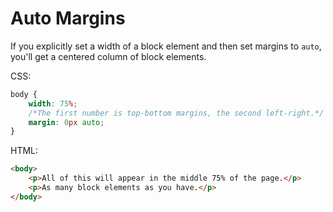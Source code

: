 # Auto Margins
If you explicitly set a width of a block element and then set margins to `auto`, you'll get a centered column of block elements.

CSS:
```css
body {
    width: 75%;
    /*The first number is top-bottom margins, the second left-right.*/
    margin: 0px auto;
}
```

HTML:
```html
<body>
    <p>All of this will appear in the middle 75% of the page.</p>
    <p>As many block elements as you have.</p>
</body>
```
